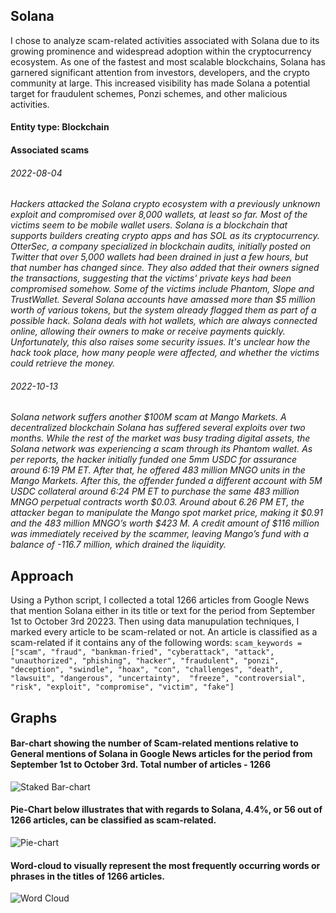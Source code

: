 ## Solana
I chose to analyze scam-related activities associated with Solana due to its growing prominence and widespread adoption within the cryptocurrency ecosystem. As one of the fastest and most scalable blockchains, Solana has garnered significant attention from investors, developers, and the crypto community at large. This increased visibility has made Solana a potential target for fraudulent schemes, Ponzi schemes, and other malicious activities. 

#### Entity type: Blockchain

#### Associated scams

###### 2022-08-04

_Hackers attacked the Solana crypto ecosystem with a previously unknown exploit and compromised over 8,000 wallets, at least so far. Most of the victims seem to be mobile wallet users. Solana is a blockchain that supports builders creating crypto apps and has SOL as its cryptocurrency. OtterSec, a company specialized in blockchain audits, initially posted on Twitter that over 5,000 wallets had been drained in just a few hours, but that number has changed since. They also added that their owners signed the transactions, suggesting that the victims' private keys had been compromised somehow._ 
_Some of the victims include Phantom, Slope and TrustWallet. Several Solana accounts have amassed more than $5 million worth of various tokens, but the system already flagged them as part of a possible hack._
_Solana deals with hot wallets, which are always connected online, allowing their owners to make or receive payments quickly. Unfortunately, this also raises some security issues. It's unclear how the hack took place, how many people were affected, and whether the victims could retrieve the money._

###### 2022-10-13

_Solana network suffers another $100M scam at Mango Markets. A decentralized blockchain Solana has suffered several exploits over two months. While the rest of the market was busy trading digital assets, the Solana network was experiencing a scam through its Phantom wallet._
_As per reports, the hacker initially funded one 5mm USDC for assurance around 6:19 PM ET. After that, he offered 483 million MNGO units in the Mango Markets. After this, the offender funded a different account with 5M USDC collateral around 6:24 PM ET to purchase the same 483 million MNGO perpetual contracts worth $0.03._
_Around about 6.26 PM ET, the attacker began to manipulate the Mango spot market price, making it $0.91 and the 483 million MNGO’s worth $423 M. A credit amount of $116 million was immediately received by the scammer, leaving Mango’s fund with a balance of -116.7 million, which drained the liquidity._


## Approach
Using a Python script, I collected a total 1266 articles from Google News that mention Solana either in its title or text for the period from September 1st to October 3rd 20223. Then using data manupulation techniques, I marked every article to be scam-related or not. An article is classified as a scam-related if it contains any of the following words:
```scam_keywords = ["scam", "fraud", "bankman-fried", "cyberattack", "attack", "unauthorized", "phishing", "hacker", "fraudulent", "ponzi", "deception", "swindle", "hoax", "con", "challenges", "death", "lawsuit", "dangerous", "uncertainty",  "freeze", "controversial", "risk", "exploit", "compromise", "victim", "fake"]```


## Graphs

#### Bar-chart showing the number of Scam-related mentions relative to General mentions of Solana in Google News articles for the period from September 1st to October 3rd. Total number of articles - 1266
![Staked Bar-chart](https://github.com/alibek-git/micrograd-clone/blob/main/media/solana-mentions-graph.png)

#### Pie-Chart below illustrates that with regards to Solana, 4.4%, or 56 out of 1266 articles, can be classified as scam-related.
![Pie-chart](https://github.com/alibek-git/micrograd-clone/blob/main/media/solana-mentions-pie-chart.png)

#### Word-cloud to visually represent the most frequently occurring words or phrases in the titles of 1266 articles.
![Word Cloud](https://github.com/alibek-git/micrograd-clone/blob/main/media/solana-mentions-word-cloud.png)
